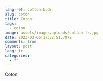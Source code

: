 ```yaml
---
lang-ref: cotton-buds
slug: coton
title: Coton!
tags:
  - coton
image: assets/images/uploads/cotton-fr.jpg
date: 2023-03-06T17:22:51.707Z
comments: true
layout: post
lang: fr
categories:
  - fr
---
```

Coton